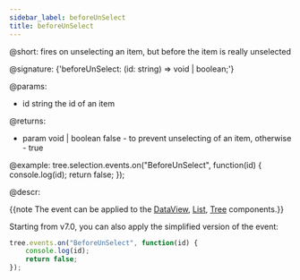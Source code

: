 ```yaml
---
sidebar_label: beforeUnSelect
title: beforeUnSelect
---          
```


@short: fires on unselecting an item, but before the item is really unselected

@signature: {'beforeUnSelect: (id: string) => void | boolean;'}

@params:
- id		string		the id of an item

@returns:
- param		void | boolean		false - to prevent unselecting of an item, otherwise - true

@example:
tree.selection.events.on("BeforeUnSelect", function(id) {
    console.log(id);
    return false;
});

@descr:

{{note The event can be applied to the [DataView](dataview/usage_selection.md), [List](list/usage_selection.md), [Tree](tree/usage_selection.md) components.}}

Starting from v7.0, you can also apply the simplified version of the event:

~~~js
tree.events.on("BeforeUnSelect", function(id) {
    console.log(id);
    return false;
});
~~~

